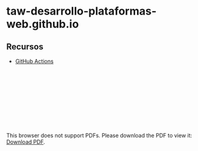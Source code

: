 # taw-desarrollo-plataformas-web.github.io

## Recursos

* [GitHub Actions](https://github.com/taw-desarrollo-plataformas-web/recursos/raw/main/AltaGitHubPages.pdf) 

<object data="https://github.com/taw-desarrollo-plataformas-web/recursos/raw/main/AltaGitHubPages.pdf" type="application/pdf" width="700px" height="700px">

<embed src="https://github.com/taw-desarrollo-plataformas-web/recursos/raw/main/AltaGitHubPages.pdf">
        <p>This browser does not support PDFs. Please download the PDF to view it: <a href="https://github.com/taw-desarrollo-plataformas-web/recursos/raw/main/AltaGitHubPages.pdf">Download PDF</a>.</p>
    </embed>
</object>
